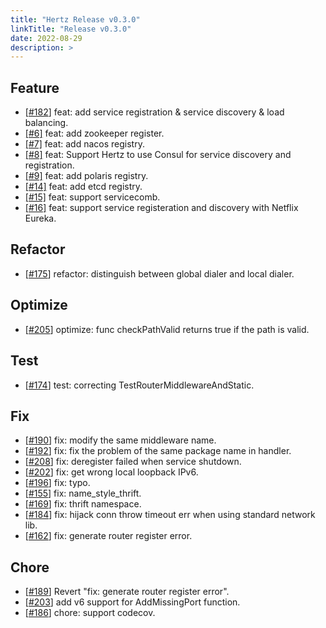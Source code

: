 ```yaml
---
title: "Hertz Release v0.3.0"
linkTitle: "Release v0.3.0"
date: 2022-08-29
description: >
---
```


## Feature

* [[#182](https://github.com/cloudwego/hertz/pull/182)] feat: add service registration & service discovery & load balancing.
* [[#6]](https://github.com/hertz-contrib/registry/pull/6) feat: add zookeeper register.
* [[#7]](https://github.com/hertz-contrib/registry/pull/7) feat: add nacos registry.
* [[#8]](https://github.com/hertz-contrib/registry/pull/8) feat: Support Hertz to use Consul for service discovery and registration.
* [[#9]](https://github.com/hertz-contrib/registry/pull/9) feat: add polaris registry.
* [[#14]](https://github.com/hertz-contrib/registry/pull/14) feat: add etcd registry.
* [[#15]](https://github.com/hertz-contrib/registry/pull/15) feat: support servicecomb.
* [[#16]](https://github.com/hertz-contrib/registry/pull/16) feat: support service registeration and discovery with Netflix Eureka.

## Refactor

* [[#175](https://github.com/cloudwego/hertz/pull/175)] refactor: distinguish between global dialer and local dialer.

## Optimize

* [[#205](https://github.com/cloudwego/hertz/pull/205)] optimize: func checkPathValid returns true if the path is valid.

## Test

* [[#174](https://github.com/cloudwego/hertz/pull/174)] test: correcting TestRouterMiddlewareAndStatic.

## Fix

* [[#190](https://github.com/cloudwego/hertz/pull/190)] fix: modify the same middleware name.
* [[#192](https://github.com/cloudwego/hertz/pull/192)] fix: fix the problem of the same package name in handler.
* [[#208](https://github.com/cloudwego/hertz/pull/208)] fix: deregister failed  when service shutdown.
* [[#202](https://github.com/cloudwego/hertz/pull/202)] fix: get wrong local loopback IPv6.
* [[#196](https://github.com/cloudwego/hertz/pull/196)] fix: typo.
* [[#155](https://github.com/cloudwego/hertz/pull/155)] fix: name_style_thrift.
* [[#169](https://github.com/cloudwego/hertz/pull/169)] fix: thrift namespace.
* [[#184](https://github.com/cloudwego/hertz/pull/184)] fix: hijack conn throw timeout err when using standard network lib.
* [[#162](https://github.com/cloudwego/hertz/pull/162)] fix: generate router register error.

## Chore

* [[#189](https://github.com/cloudwego/hertz/pull/189)] Revert "fix: generate router register error".
* [[#203](https://github.com/cloudwego/hertz/pull/203)] add v6 support for AddMissingPort function.
* [[#186](https://github.com/cloudwego/hertz/pull/186)] chore: support codecov.


